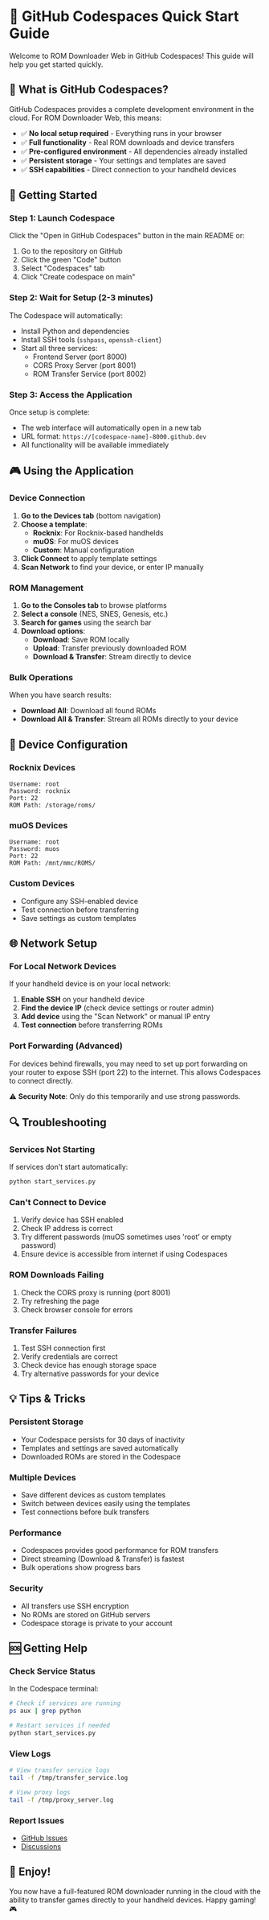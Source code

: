 # 🚀 GitHub Codespaces Quick Start Guide

Welcome to ROM Downloader Web in GitHub Codespaces! This guide will help you get started quickly.

## 🎯 What is GitHub Codespaces?

GitHub Codespaces provides a complete development environment in the cloud. For ROM Downloader Web, this means:

- ✅ **No local setup required** - Everything runs in your browser
- ✅ **Full functionality** - Real ROM downloads and device transfers
- ✅ **Pre-configured environment** - All dependencies already installed
- ✅ **Persistent storage** - Your settings and templates are saved
- ✅ **SSH capabilities** - Direct connection to your handheld devices

## 🚀 Getting Started

### Step 1: Launch Codespace
Click the "Open in GitHub Codespaces" button in the main README or:
1. Go to the repository on GitHub
2. Click the green "Code" button
3. Select "Codespaces" tab
4. Click "Create codespace on main"

### Step 2: Wait for Setup (2-3 minutes)
The Codespace will automatically:
- Install Python and dependencies
- Install SSH tools (`sshpass`, `openssh-client`)
- Start all three services:
  - Frontend Server (port 8000)
  - CORS Proxy Server (port 8001) 
  - ROM Transfer Service (port 8002)

### Step 3: Access the Application
Once setup is complete:
- The web interface will automatically open in a new tab
- URL format: `https://[codespace-name]-8000.github.dev`
- All functionality will be available immediately

## 🎮 Using the Application

### Device Connection

1. **Go to the Devices tab** (bottom navigation)
2. **Choose a template**:
   - **Rocknix**: For Rocknix-based handhelds
   - **muOS**: For muOS devices
   - **Custom**: Manual configuration
3. **Click Connect** to apply template settings
4. **Scan Network** to find your device, or enter IP manually

### ROM Management

1. **Go to the Consoles tab** to browse platforms
2. **Select a console** (NES, SNES, Genesis, etc.)
3. **Search for games** using the search bar
4. **Download options**:
   - **Download**: Save ROM locally
   - **Upload**: Transfer previously downloaded ROM
   - **Download & Transfer**: Stream directly to device

### Bulk Operations

When you have search results:
- **Download All**: Download all found ROMs
- **Download All & Transfer**: Stream all ROMs directly to your device

## 🔧 Device Configuration

### Rocknix Devices
```
Username: root
Password: rocknix
Port: 22
ROM Path: /storage/roms/
```

### muOS Devices
```
Username: root  
Password: muos
Port: 22
ROM Path: /mnt/mmc/ROMS/
```

### Custom Devices
- Configure any SSH-enabled device
- Test connection before transferring
- Save settings as custom templates

## 🌐 Network Setup

### For Local Network Devices

If your handheld device is on your local network:

1. **Enable SSH** on your handheld device
2. **Find the device IP** (check device settings or router admin)
3. **Add device** using the "Scan Network" or manual IP entry
4. **Test connection** before transferring ROMs

### Port Forwarding (Advanced)

For devices behind firewalls, you may need to set up port forwarding on your router to expose SSH (port 22) to the internet. This allows Codespaces to connect directly.

⚠️ **Security Note**: Only do this temporarily and use strong passwords.

## 🔍 Troubleshooting

### Services Not Starting
If services don't start automatically:
```bash
python start_services.py
```

### Can't Connect to Device
1. Verify device has SSH enabled
2. Check IP address is correct
3. Try different passwords (muOS sometimes uses 'root' or empty password)
4. Ensure device is accessible from internet if using Codespaces

### ROM Downloads Failing
1. Check the CORS proxy is running (port 8001)
2. Try refreshing the page
3. Check browser console for errors

### Transfer Failures
1. Test SSH connection first
2. Verify credentials are correct
3. Check device has enough storage space
4. Try alternative passwords for your device

## 💡 Tips & Tricks

### Persistent Storage
- Your Codespace persists for 30 days of inactivity
- Templates and settings are saved automatically
- Downloaded ROMs are stored in the Codespace

### Multiple Devices
- Save different devices as custom templates
- Switch between devices easily using the templates
- Test connections before bulk transfers

### Performance
- Codespaces provides good performance for ROM transfers
- Direct streaming (Download & Transfer) is fastest
- Bulk operations show progress bars

### Security
- All transfers use SSH encryption
- No ROMs are stored on GitHub servers
- Codespace storage is private to your account

## 🆘 Getting Help

### Check Service Status
In the Codespace terminal:
```bash
# Check if services are running
ps aux | grep python

# Restart services if needed
python start_services.py
```

### View Logs
```bash
# View transfer service logs
tail -f /tmp/transfer_service.log

# View proxy logs  
tail -f /tmp/proxy_server.log
```

### Report Issues
- [GitHub Issues](https://github.com/yourusername/rom-downloader-web/issues)
- [Discussions](https://github.com/yourusername/rom-downloader-web/discussions)

## 🎉 Enjoy!

You now have a full-featured ROM downloader running in the cloud with the ability to transfer games directly to your handheld devices. Happy gaming! 🎮
